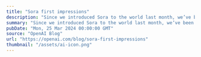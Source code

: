 ```yaml
---
title: "Sora first impressions"
description: "Since we introduced Sora to the world last month, we’ve been working with artists to learn how Sora might aid in their creative process."
summary: "Since we introduced Sora to the world last month, we’ve been working with artists to learn how Sora might aid in their creative process."
pubDate: "Mon, 25 Mar 2024 00:00:00 GMT"
source: "OpenAI Blog"
url: "https://openai.com/blog/sora-first-impressions"
thumbnail: "/assets/ai-icon.png"
---
```


